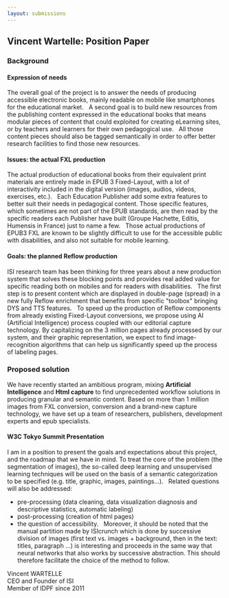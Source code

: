 ```yaml
---
layout: submissions
---
```


## Vincent Wartelle: Position Paper

### Background 

#### Expression of needs

The overall goal of the project is to answer the needs of producing accessible electronic books, mainly readable on mobile like smartphones for the educational market.
 
A second goal is to build new resources from the publishing content expressed in the educational books that means modular pieces of content that could exploited for creating eLearning sites, or by teachers and learners for their own pedagogical use.
 
All those content pieces should also be tagged semantically in order to offer better research facilities to find those new resources.
 
#### Issues: the actual FXL production

The actual production of educational books from their equivalent print materials are entirely made in EPUB 3 Fixed-Layout, with a lot of interactivity included in the digital version (images, audios, videos, exercises, etc.).
 
Each Education Publisher add some extra features to better suit their needs in pedagogical content. Those specific features, which sometimes are not part of the EPUB standards, are then read by the specific readers each Publisher have built (Groupe Hachette, Editis, Humensis in France) just to name a few.
 
Those actual productions of EPUB3 FXL are known to be slightly difficult to use for the accessible public with disabilities, and also not suitable for mobile learning.
 
#### Goals: the planned Reflow production

ISI research team has been thinking for three years about a new production system that solves these blocking points and provides real added value for specific reading both on mobiles and for readers with disabilities.
 
The first step is to present content which are displayed in double-page (spread) in a new fully Reflow enrichment that benefits from specific "toolbox" bringing DYS and TTS features. 
 
To speed up the production of Reflow components from already existing Fixed-Layout conversions, we propose using AI (Artificial Intelligence) process coupled with our editorial capture technology. By capitalizing on the 3 million pages already processed by our system, and their graphic representation, we expect to find image-recognition algorithms that can help us significantly speed up the process of labeling pages.
 
 
### Proposed solution

We have recently started an ambitious program, mixing **Artificial Intelligence** and **Html capture** to find unprecedented workflow solutions in producing granular and semantic content.
Based on more than 1 million images from FXL conversion, conversion and a brand-new capture technology, we have set up a team of researchers, publishers, development experts and epub specialists. 
 
#### W3C Tokyo Summit Presentation

I am in a position to present the goals and expectations about this project, and the roadmap that we have in mind. To treat the core of the problem (the segmentation of images), the so-called deep learning and unsupervised learning techniques will be used on the basis of a semantic categorization to be specified (e.g. title, graphic, images, paintings…).
 
Related questions will also be addressed:
* pre-processing (data cleaning, data visualization diagnosis and descriptive statistics, automatic labeling)
* post-processing (creation of html pages)
* the question of accessibility.
 
Moreover, it should be noted that the manual partition made by ISIcrunch which is done by successive division of images (first text vs. images + background, then in the text: titles, paragraph ...) is interesting and proceeds in the same way that neural networks that also works by successive abstraction.
This should therefore facilitate the choice of the method to follow.


Vincent WARTELLE  
CEO and Founder of ISI  
Member of IDPF since 2011
